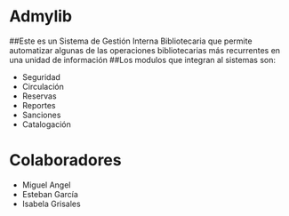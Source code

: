 # Admylib
##Este es un Sistema de Gestión Interna Bibliotecaria que permite automatizar algunas de las operaciones bibliotecarias más recurrentes en una unidad de información 
##Los modulos que integran al sistemas son:
* Seguridad
* Circulación
* Reservas
* Reportes
* Sanciones
* Catalogación

# Colaboradores
* Miguel Angel
* Esteban García
* Isabela Grisales

  
